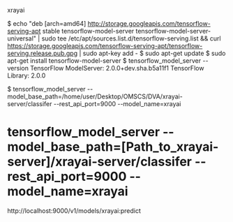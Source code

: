 xrayai

$ echo "deb [arch=amd64] http://storage.googleapis.com/tensorflow-serving-apt stable tensorflow-model-server tensorflow-model-server-universal" | sudo tee /etc/apt/sources.list.d/tensorflow-serving.list && curl https://storage.googleapis.com/tensorflow-serving-apt/tensorflow-serving.release.pub.gpg | sudo apt-key add -
$ sudo apt-get update
$ sudo apt-get install tensorflow-model-server
$ tensorflow_model_server --version
TensorFlow ModelServer: 2.0.0+dev.sha.b5a11f1
TensorFlow Library: 2.0.0

$ tensorflow_model_server --model_base_path=/home/user/Desktop/OMSCS/DVA/xrayai-server/classifer --rest_api_port=9000 --model_name=xrayai
# tensorflow_model_server --model_base_path=[Path_to_xrayai-server]/xrayai-server/classifer --rest_api_port=9000 --model_name=xrayai

http://localhost:9000/v1/models/xrayai:predict
